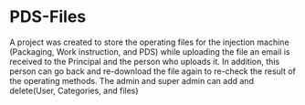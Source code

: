 # PDS-Files
A project was created to store the operating files for the injection machine (Packaging, Work instruction, and PDS) while uploading the file an email is received to the Principal and the person who uploads it. In addition, this person can go back and re-download the file again to re-check the result of the operating methods. The admin and super admin can add and delete(User, Categories, and files)
